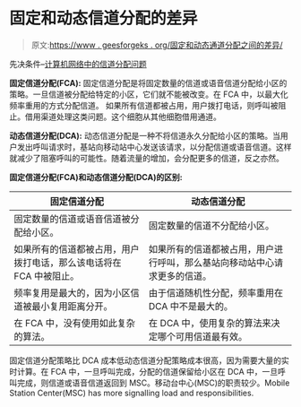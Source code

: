 # 固定和动态信道分配的差异

> 原文:[https://www . geesforgeks . org/固定和动态通道分配之间的差异/](https://www.geeksforgeeks.org/difference-between-fixed-and-dynamic-channel-allocations/)

先决条件–[计算机网络中的信道分配问题](https://www.geeksforgeeks.org/channel-allocation-problem-in-computer-network/)

**固定信道分配(FCA):**
固定信道分配是将固定数量的信道或语音信道分配给小区的策略。一旦信道被分配给特定的小区，它们就不能被改变。在 FCA 中，以最大化频率重用的方式分配信道。
如果所有信道都被占用，用户拨打电话，则呼叫被阻止。借用渠道处理这类问题。这个细胞从其他细胞借用通道。

**动态信道分配(DCA):**
动态信道分配是一种不将信道永久分配给小区的策略。当用户发出呼叫请求时，基站向移动站中心发送该请求，以分配信道或语音信道。这样就减少了阻塞呼叫的可能性。随着流量的增加，会分配更多的信道，反之亦然。

**固定信道分配(FCA)和动态信道分配(DCA)的区别:**

<center>

| 固定信道分配 | 动态信道分配 |
| --- | --- |
| 固定数量的信道或语音信道被分配给小区。 | 固定数量的信道不分配给小区。 |
| 如果所有的信道都被占用，用户拨打电话，那么该电话将在 FCA 中被阻止。 | 如果所有的信道都被占用，用户进行呼叫，那么基站向移动站中心请求更多的信道。 |
| 频率复用是最大的，因为小区信道被最小复用距离分开。 | 由于信道随机性分配，频率重用在 DCA 中不是最大的。 |
| 在 FCA 中，没有使用如此复杂的算法。 | 在 DCA 中，使用复杂的算法来决定哪个可用信道最有效。 |

</center>

固定信道分配策略比 DCA 成本低动态信道分配策略成本很高，因为需要大量的实时计算。在 FCA 中，一旦呼叫完成，分配的信道保留给小区在 DCA 中，一旦呼叫完成，则信道或语音信道返回到 MSC。移动台中心(MSC)的职责较少。Mobile Station Center(MSC) has more signalling load and responsibilities.